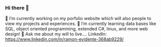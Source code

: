### Hi there 👋

🔭 I’m currently working on my porfolio website which will also people to view my projects and experiences. 
🌱 I’m currently learning data bases like SQL, object oriented programming, extended C#, linux, and more web design!
💬 Ask me about my will to live....
LinkedIn: https://www.linkedin.com/in/ramon-evidente-368ab9229/



